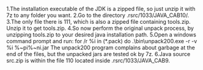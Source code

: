 > 
1.The installation executable of the JDK is a zipped file, so just unzip it with 7z to any folder you want.
2.Go to the directory .rsrc/1033/JAVA_CAB10/.
3.The only file there is 111, which is also a zipped file containing tools.zip. Unzip it to get tools.zip.
4.So now perform the original unpack process, by unzipping tools.zip to your desired java installation path.
5.Open a windows command prompt and run: for /r %i in (*.pack) do .\bin\unpack200.exe -r -v %i %~pi%~ni.jar
The unpack200 program complains about garbage at the end of the files, but the unpacked jars are tested ok by 7z.
6.Java source src.zip is within the file 110 located inside .rsrc/1033/JAVA_CAB9.

